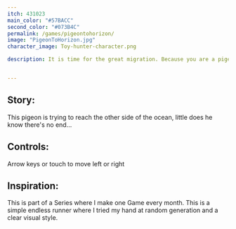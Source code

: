 ```yaml
---
itch: 431023
main_color: "#57BACC" 
second_color: "#073B4C"
permalink: /games/pigeontohorizon/
image: "PigeonToHorizon.jpg"
character_image: Toy-hunter-character.png

description: It is time for the great migration. Because you are a pigeon and have never done such a thing, it is very difficult. Try to dodge all obsacles along the way.


---
```

## Story: 

This pigeon is trying to reach the other side of the ocean, little does he know there's no end... 

## Controls:

Arrow keys  or touch to move left or right

## Inspiration:

This is part of a Series where I make one Game every month. This is a simple endless runner where I tried my hand at random generation and a clear visual style.